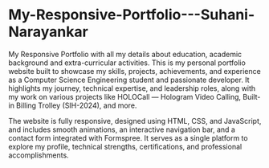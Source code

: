 # My-Responsive-Portfolio---Suhani-Narayankar
My Responsive Portfolio with all my details about education, academic background and extra-curricular activities.
This is my personal portfolio website built to showcase my skills, projects, achievements, and experience as a Computer Science Engineering student and passionate developer. It highlights my journey, technical expertise, and leadership roles, along with my work on various projects like HOLOCall — Hologram Video Calling, Built-in Billing Trolley (SIH-2024), and more.

The website is fully responsive, designed using HTML, CSS, and JavaScript, and includes smooth animations, an interactive navigation bar, and a contact form integrated with Formspree. It serves as a single platform to explore my profile, technical strengths, certifications, and professional accomplishments.
